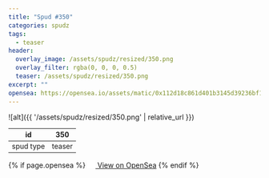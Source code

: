 ```yaml
---
title: "Spud #350"
categories: spudz
tags:
  - teaser
header:
  overlay_image: /assets/spudz/resized/350.png
  overlay_filter: rgba(0, 0, 0, 0.5)
  teaser: /assets/spudz/resized/350.png
excerpt: ""
opensea: https://opensea.io/assets/matic/0x112d18c861d401b3145d39236bf149f01e18beed/350
---
```

![alt]({{ '/assets/spudz/resized/350.png' | relative_url }})

| id | 350 |
|-|-|
| spud type | teaser |

{% if page.opensea %}
<a href="{{page.opensea}}" class="btn btn--info" onclick="window.open(this.href, '_blank'); return false;"><img src="/assets/images/opensea.svg" width="16px"><span>  View on OpenSea</span></a>
{% endif %}
